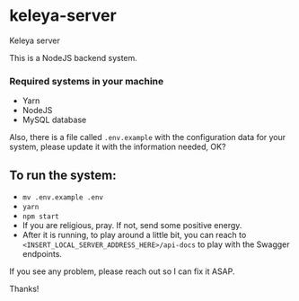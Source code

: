 # keleya-server
Keleya server

This is a NodeJS backend system.

### Required systems in your machine
* Yarn
* NodeJS
* MySQL database

Also, there is a file called `.env.example` with the configuration data for your system, please update it with the information needed, OK?

To run the system:
- 
* `mv .env.example .env`
* `yarn`
* `npm start` 
* If you are religious, pray. If not, send some positive energy.
* After it is running, to play around a little bit, you can reach to `<INSERT_LOCAL_SERVER_ADDRESS_HERE>/api-docs` to play with the Swagger endpoints.

If you see any problem, please reach out so I can fix it ASAP.

Thanks!
